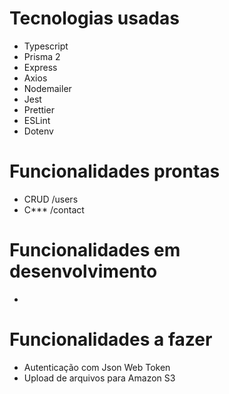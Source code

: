 # Tecnologias usadas
- Typescript
- Prisma 2
- Express
- Axios
- Nodemailer
- Jest
- Prettier
- ESLint
- Dotenv

# Funcionalidades prontas

- CRUD /users
- C*** /contact

# Funcionalidades em desenvolvimento
- 

# Funcionalidades a fazer
- Autenticação com Json Web Token
- Upload de arquivos para Amazon S3
